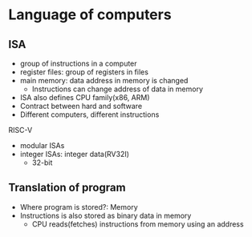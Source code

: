 # Language of computers

## ISA

- group of instructions in a computer
- register files: group of registers in files
- main memory: data address in memory is changed
  - Instructions can change address of data in memory
- ISA also defines CPU family(x86, ARM)
- Contract between hard and software
- Different computers, different instructions

RISC-V

- modular ISAs
- integer ISAs: integer data(RV32I)
  - 32-bit

## Translation of program

- Where program is stored?: Memory
- Instructions is also stored as binary data in memory
  - CPU reads(fetches) instructions from memory using an address
